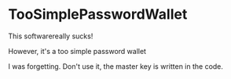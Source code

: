 # TooSimplePasswordWallet

This softwarereally sucks!

However, it's a too simple password wallet

I was forgetting. Don't use it, the master key is written in the code.

